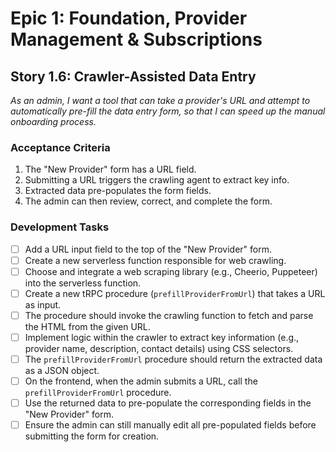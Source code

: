 # Epic 1: Foundation, Provider Management & Subscriptions
## Story 1.6: Crawler-Assisted Data Entry

*As an admin, I want a tool that can take a provider's URL and attempt to automatically pre-fill the data entry form, so that I can speed up the manual onboarding process.*

### Acceptance Criteria
1. The "New Provider" form has a URL field.
2. Submitting a URL triggers the crawling agent to extract key info.
3. Extracted data pre-populates the form fields.
4. The admin can then review, correct, and complete the form.

### Development Tasks
- [ ] Add a URL input field to the top of the "New Provider" form.
- [ ] Create a new serverless function responsible for web crawling.
- [ ] Choose and integrate a web scraping library (e.g., Cheerio, Puppeteer) into the serverless function.
- [ ] Create a new tRPC procedure (`prefillProviderFromUrl`) that takes a URL as input.
- [ ] The procedure should invoke the crawling function to fetch and parse the HTML from the given URL.
- [ ] Implement logic within the crawler to extract key information (e.g., provider name, description, contact details) using CSS selectors.
- [ ] The `prefillProviderFromUrl` procedure should return the extracted data as a JSON object.
- [ ] On the frontend, when the admin submits a URL, call the `prefillProviderFromUrl` procedure.
- [ ] Use the returned data to pre-populate the corresponding fields in the "New Provider" form.
- [ ] Ensure the admin can still manually edit all pre-populated fields before submitting the form for creation.